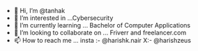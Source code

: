 - 👋 Hi, I’m @tanhak
- 👀 I’m interested in ...Cybersecurity
- 🌱 I’m currently learning ... Bachelor of Computer Applications
- 💞️ I’m looking to collaborate on ... Friverr and freelancer.com
- 📫 How to reach me ... insta :- @harishk.nair X:- @harishzeus  

<!---
tanhak/tanhak is a ✨ special ✨ repository because its `README.md` (this file) appears on your GitHub profile.
You can click the Preview link to take a look at your changes.
--->
